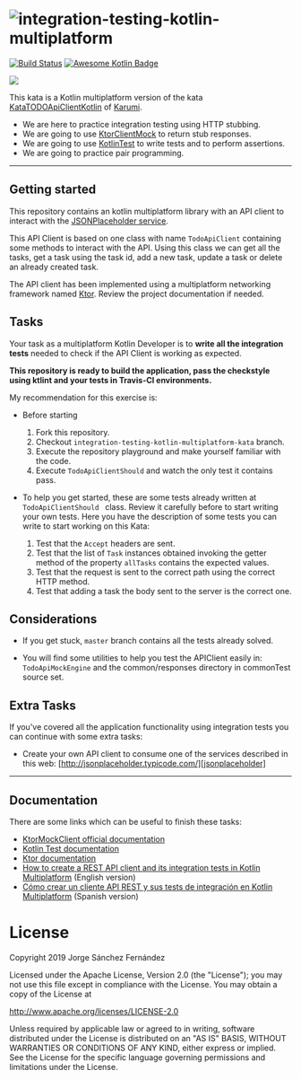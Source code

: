 
# ![integration-testing-kotlin-multiplatform](https://user-images.githubusercontent.com/5593590/62697749-b78da300-b9db-11e9-92e4-329ce3d39bd9.png)

[![Build Status](https://travis-ci.org/xurxodev/integration-testing-kotlin-multiplatform-kata.svg?branch=master)](https://travis-ci.org/xurxodev/integration-testing-kotlin-multiplatform-kata) [![Awesome Kotlin Badge](https://kotlin.link/awesome-kotlin.svg)](https://github.com/KotlinBy/awesome-kotlin#examples-back-)

![](http://xurxodev.com/content/images/2019/02/Kotlin-multiplatform-library.png)

This kata is a Kotlin multiplatform version of the kata [KataTODOApiClientKotlin][KataTODOApiClientKotlin] of [Karumi][karumi].

- We are here to practice integration testing using HTTP stubbing. 
- We are going to use [KtorClientMock][ktorclientmock] to return stub responses.
- We are going to use [KotlinTest][kotlintest] to write tests and to perform assertions.
- We are going to practice pair programming.

---

## Getting started

This repository contains an kotlin multiplatform library with an API client to interact with the [JSONPlaceholder service](http://jsonplaceholder.typicode.com).

This API Client is based on one class with name ``TodoApiClient`` containing some methods to interact with the API. Using this class we can get all the tasks, get a task using the task id, add a new task, update a task or delete an already created task.

The API client has been implemented using a multiplatform networking framework named [Ktor][ktor]. Review the project documentation if needed.

## Tasks

Your task as a multiplatform Kotlin Developer is to **write all the integration tests** needed to check if the API Client is working as expected.

**This repository is ready to build the application, pass the checkstyle using ktlint and your tests in Travis-CI environments.**

My recommendation for this exercise is:

  * Before starting
    1. Fork this repository.
    2. Checkout `integration-testing-kotlin-multiplatform-kata` branch.
    3. Execute the repository playground and make yourself familiar with the code.
    4. Execute `TodoApiClientShould` and watch the only test it contains pass.

  * To help you get started, these are some tests already written at `TodoApiClientShould ` class. Review it carefully before to start writing your own tests. Here you have the description of some tests you can write to start working on this Kata:
	1. Test that the ``Accept`` headers are sent.
    2. Test that the list of ``Task`` instances obtained invoking the getter method of the property ``allTasks``  contains the expected values.
    3. Test that the request is sent to the correct path using the correct HTTP method.
    4. Test that adding a task the body sent to the server is the correct one.

## Considerations

* If you get stuck, `master` branch contains all the tests already solved.

* You will find some utilities to help you test the APIClient easily in:
  ``TodoApiMockEngine`` and the common/responses directory in commonTest source set.

## Extra Tasks

If you've covered all the application functionality using integration tests you can continue with some extra tasks: 

* Create your own API client to consume one of the services described in this web: [http://jsonplaceholder.typicode.com/][jsonplaceholder]

---

## Documentation

There are some links which can be useful to finish these tasks:

* [KtorMockClient official documentation][ktorclientmock]
* [Kotlin Test documentation][kotlintest]
* [Ktor documentation][ktor]
* [How to create a REST API client and its integration tests in Kotlin Multiplatform][how-to-create-a-rest-api-client-and-its-integration-tests-in-kotlin-multiplatform] (English version)
* [Cómo crear un cliente API REST y sus tests de integración en Kotlin Multiplatform][cliente-api-rest-y-test-de-integracion-en-kotlin-multiplatform] (Spanish version)

# License

Copyright 2019 Jorge Sánchez Fernández

Licensed under the Apache License, Version 2.0 (the "License");
you may not use this file except in compliance with the License.
You may obtain a copy of the License at

  http://www.apache.org/licenses/LICENSE-2.0

Unless required by applicable law or agreed to in writing, software
distributed under the License is distributed on an "AS IS" BASIS,
WITHOUT WARRANTIES OR CONDITIONS OF ANY KIND, either express or implied.
See the License for the specific language governing permissions and
limitations under the License.

[xurxodevlogo]: http://xurxodev.com/content/images/2017/04/xurxodev-readme.png
[ktorclientmock]: https://ktor.io/clients/http-client/testing.html
[kotlintest]: https://kotlinlang.org/api/latest/kotlin.test/index.html
[jsonplaceholder]: http://jsonplaceholder.typicode.com/
[cliente-api-rest-y-test-de-integracion-en-kotlin-multiplatform]: http://xurxodev.com/cliente-api-rest-y-test-de-integracion-en-kotlin-multiplatform
[how-to-create-a-rest-api-client-and-its-integration-tests-in-kotlin-multiplatform]: https://medium.com/@xurxodev/how-to-create-a-rest-api-client-and-its-integration-tests-in-kotlin-multiplatform-d76c9a1be348
[ktor]: https://ktor.io/
[KataTODOApiClientKotlin]: https://github.com/Karumi/KataTODOApiClientKotlin
[karumi]: https://github.com/Karumi
